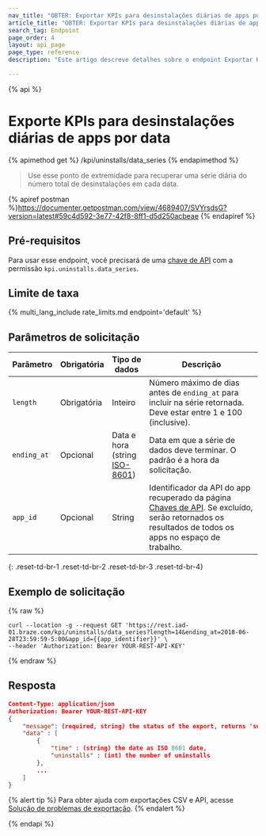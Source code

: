 ```yaml
---
nav_title: "OBTER: Exportar KPIs para desinstalações diárias de apps por data"
article_title: "OBTER: Exportar KPIs para desinstalações diárias de apps por data"
search_tag: Endpoint
page_order: 4
layout: api_page
page_type: reference
description: "Este artigo descreve detalhes sobre o endpoint Exportar KPIs para desinstalações diárias de apps por data da Braze."

---
```

{% api %}
# Exporte KPIs para desinstalações diárias de apps por data
{% apimethod get %}
/kpi/uninstalls/data_series
{% endapimethod %}

> Use esse ponto de extremidade para recuperar uma série diária do número total de desinstalações em cada data.

{% apiref postman %}https://documenter.getpostman.com/view/4689407/SVYrsdsG?version=latest#59c4d592-3e77-42f8-8ff1-d5d250acbeae {% endapiref %}

## Pré-requisitos

Para usar esse endpoint, você precisará de uma [chave de API]({{site.baseurl}}/api/basics#rest-api-key/) com a permissão `kpi.uninstalls.data_series`.

## Limite de taxa

{% multi_lang_include rate_limits.md endpoint='default' %}

## Parâmetros de solicitação

| Parâmetro| Obrigatória | Tipo de dados | Descrição |
| -------- | -------- | --------- | ----------- |
| `length` | Obrigatória | Inteiro | Número máximo de dias antes de `ending_at` para incluir na série retornada. Deve estar entre 1 e 100 (inclusive). |
| `ending_at` | Opcional | Data e hora <br>(string [ISO-8601](https://en.wikipedia.org/wiki/ISO_8601)) | Data em que a série de dados deve terminar. O padrão é a hora da solicitação. |
| `app_id` | Opcional | String | Identificador da API do app recuperado da página [Chaves de API]({{site.baseurl}}/user_guide/administrative/app_settings/api_settings_tab/). Se excluído, serão retornados os resultados de todos os apps no espaço de trabalho. |
{: .reset-td-br-1 .reset-td-br-2 .reset-td-br-3  .reset-td-br-4}

## Exemplo de solicitação
{% raw %}
```
curl --location -g --request GET 'https://rest.iad-01.braze.com/kpi/uninstalls/data_series?length=14&ending_at=2018-06-28T23:59:59-5:00&app_id={{app_identifier}}' \
--header 'Authorization: Bearer YOUR-REST-API-KEY'
```
{% endraw %}

## Resposta

```json
Content-Type: application/json
Authorization: Bearer YOUR-REST-API-KEY
{
    "message": (required, string) the status of the export, returns 'success' when completed without errors,
    "data" : [
        {
            "time" : (string) the date as ISO 8601 date,
            "uninstalls" : (int) the number of uninstalls
        },
        ...
    ]
}
```

{% alert tip %}
Para obter ajuda com exportações CSV e API, acesse [Solução de problemas de exportação]({{site.baseurl}}/user_guide/data_and_analytics/export_braze_data/export_troubleshooting/).
{% endalert %}

{% endapi %}
